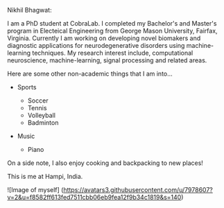 Nikhil Bhagwat:

I am a PhD student at CobraLab. I completed my Bachelor's and Master's program in Electeical Engineering from George Mason University, Fairfax, Virginia. Currently I am working on developing novel biomakers and diagnostic applications for neurodegenerative disorders using machine-learning techniques. My research interest include, computational neuroscience, machine-learning, signal processing and related areas. 

Here are some other non-academic things that I am into... 
* Sports
	* Soccer
	* Tennis
	* Volleyball
	* Badminton

* Music  
	* Piano

On a side note, I also enjoy cooking and backpacking to new places! 

This is me at Hampi, India.

![Image of myself] (https://avatars3.githubusercontent.com/u/7978607?v=2&u=f8582ff613fed7511cbb06eb9fea12f9b34c1819&s=140)
 
